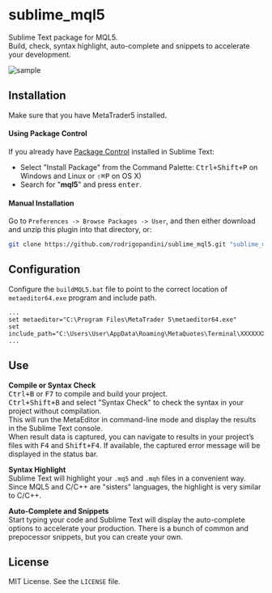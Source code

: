 # sublime_mql5
Sublime Text package for MQL5.  
Build, check, syntax highlight, auto-complete and snippets to accelerate your development.

![sample](imgs/sample.gif)

Installation
-------------
Make sure that you have MetaTrader5 installed.  

#### Using Package Control
If you already have [Package Control](http://wbond.net/sublime_packages/package_control/) installed in Sublime Text:

* Select "Install Package" from the Command Palette: <kbd>Ctrl+Shift+P</kbd> on Windows and Linux or <kbd>⇧⌘P</kbd> on OS X)
* Search for "**mql5**" and press <kbd>enter</kbd>.

#### Manual Installation
Go to `Preferences -> Browse Packages -> User`, and then either download and unzip this plugin into that directory, or:

``` bash
git clone https://github.com/rodrigopandini/sublime_mql5.git "sublime_mql5"
```

Configuration
-------------
Configure the `buildMQL5.bat` file to point to the correct location of `metaeditor64.exe` program and include path.
```
...
set metaeditor="C:\Program Files\MetaTrader 5\metaeditor64.exe"
set include_path="C:\Users\User\AppData\Roaming\MetaQuotes\Terminal\XXXXXXXXXXXXXXXXXXXXXXXXXXXXXXXX\MQL5"
...
```

Use
---
**Compile or Syntax Check**  
<kbd>Ctrl+B</kbd> or <kbd>F7</kbd> to compile and build your project.  
<kbd>Ctrl+Shift+B</kbd> and select "Syntax Check" to check the syntax in your project without compilation.  
This will run the MetaEditor in command-line mode and display the results in the Sublime Text console.  
When result data is captured, you can navigate to results in your project’s files with <kbd>F4</kbd> and <kbd>Shift+F4</kbd>. If available, the captured error message will be displayed in the status bar.

**Syntax Highlight**  
Sublime Text will highlight your `.mq5` and `.mqh` files in a convenient way. Since MQL5 and C/C++ are "sisters" languages, the highlight is very similar to C/C++.

**Auto-Complete and Snippets**  
Start typing your code and Sublime Text will display the auto-complete options to accelerate your production. There is a bunch of common and prepocessor snippets, but you can create your own.

License
-------
MIT License. See the `LICENSE` file.
